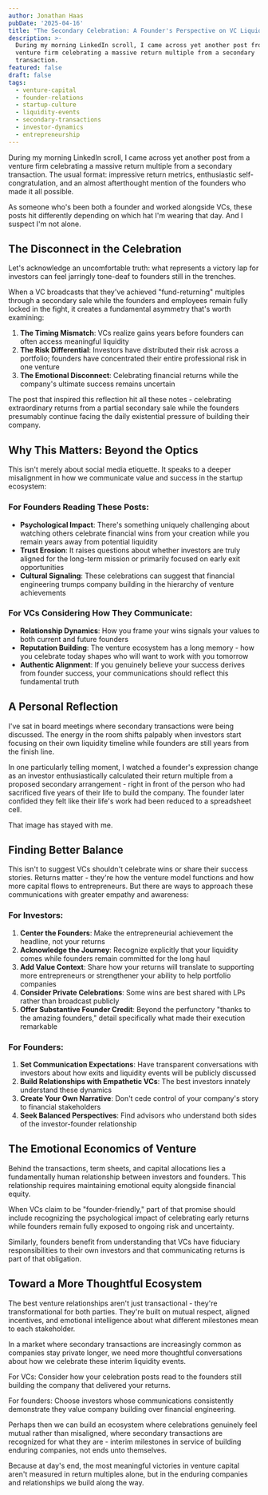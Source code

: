 ```yaml
---
author: Jonathan Haas
pubDate: '2025-04-16'
title: "The Secondary Celebration: A Founder's Perspective on VC Liquidity Events"
description: >-
  During my morning LinkedIn scroll, I came across yet another post from a
  venture firm celebrating a massive return multiple from a secondary
  transaction.
featured: false
draft: false
tags:
  - venture-capital
  - founder-relations
  - startup-culture
  - liquidity-events
  - secondary-transactions
  - investor-dynamics
  - entrepreneurship
---
```


During my morning LinkedIn scroll, I came across yet another post from a venture firm celebrating a massive return multiple from a secondary transaction. The usual format: impressive return metrics, enthusiastic self-congratulation, and an almost afterthought mention of the founders who made it all possible.

As someone who's been both a founder and worked alongside VCs, these posts hit differently depending on which hat I'm wearing that day. And I suspect I'm not alone.

## The Disconnect in the Celebration

Let's acknowledge an uncomfortable truth: what represents a victory lap for investors can feel jarringly tone-deaf to founders still in the trenches.

When a VC broadcasts that they've achieved "fund-returning" multiples through a secondary sale while the founders and employees remain fully locked in the fight, it creates a fundamental asymmetry that's worth examining:

1. **The Timing Mismatch**: VCs realize gains years before founders can often access meaningful liquidity
1. **The Risk Differential**: Investors have distributed their risk across a portfolio; founders have concentrated their entire professional risk in one venture
1. **The Emotional Disconnect**: Celebrating financial returns while the company's ultimate success remains uncertain

The post that inspired this reflection hit all these notes - celebrating extraordinary returns from a partial secondary sale while the founders presumably continue facing the daily existential pressure of building their company.

## Why This Matters: Beyond the Optics

This isn't merely about social media etiquette. It speaks to a deeper misalignment in how we communicate value and success in the startup ecosystem:

### For Founders Reading These Posts:

- **Psychological Impact**: There's something uniquely challenging about watching others celebrate financial wins from your creation while you remain years away from potential liquidity
- **Trust Erosion**: It raises questions about whether investors are truly aligned for the long-term mission or primarily focused on early exit opportunities
- **Cultural Signaling**: These celebrations can suggest that financial engineering trumps company building in the hierarchy of venture achievements

### For VCs Considering How They Communicate:

- **Relationship Dynamics**: How you frame your wins signals your values to both current and future founders
- **Reputation Building**: The venture ecosystem has a long memory - how you celebrate today shapes who will want to work with you tomorrow
- **Authentic Alignment**: If you genuinely believe your success derives from founder success, your communications should reflect this fundamental truth

## A Personal Reflection

I've sat in board meetings where secondary transactions were being discussed. The energy in the room shifts palpably when investors start focusing on their own liquidity timeline while founders are still years from the finish line.

In one particularly telling moment, I watched a founder's expression change as an investor enthusiastically calculated their return multiple from a proposed secondary arrangement - right in front of the person who had sacrificed five years of their life to build the company. The founder later confided they felt like their life's work had been reduced to a spreadsheet cell.

That image has stayed with me.

## Finding Better Balance

This isn't to suggest VCs shouldn't celebrate wins or share their success stories. Returns matter - they're how the venture model functions and how more capital flows to entrepreneurs. But there are ways to approach these communications with greater empathy and awareness:

### For Investors:

1. **Center the Founders**: Make the entrepreneurial achievement the headline, not your returns
1. **Acknowledge the Journey**: Recognize explicitly that your liquidity comes while founders remain committed for the long haul
1. **Add Value Context**: Share how your returns will translate to supporting more entrepreneurs or strengthener your ability to help portfolio companies
1. **Consider Private Celebrations**: Some wins are best shared with LPs rather than broadcast publicly
1. **Offer Substantive Founder Credit**: Beyond the perfunctory "thanks to the amazing founders," detail specifically what made their execution remarkable

### For Founders:

1. **Set Communication Expectations**: Have transparent conversations with investors about how exits and liquidity events will be publicly discussed
1. **Build Relationships with Empathetic VCs**: The best investors innately understand these dynamics
1. **Create Your Own Narrative**: Don't cede control of your company's story to financial stakeholders
1. **Seek Balanced Perspectives**: Find advisors who understand both sides of the investor-founder relationship

## The Emotional Economics of Venture

Behind the transactions, term sheets, and capital allocations lies a fundamentally human relationship between investors and founders. This relationship requires maintaining emotional equity alongside financial equity.

When VCs claim to be "founder-friendly," part of that promise should include recognizing the psychological impact of celebrating early returns while founders remain fully exposed to ongoing risk and uncertainty.

Similarly, founders benefit from understanding that VCs have fiduciary responsibilities to their own investors and that communicating returns is part of that obligation.

## Toward a More Thoughtful Ecosystem

The best venture relationships aren't just transactional - they're transformational for both parties. They're built on mutual respect, aligned incentives, and emotional intelligence about what different milestones mean to each stakeholder.

In a market where secondary transactions are increasingly common as companies stay private longer, we need more thoughtful conversations about how we celebrate these interim liquidity events.

For VCs: Consider how your celebration posts read to the founders still building the company that delivered your returns.

For founders: Choose investors whose communications consistently demonstrate they value company building over financial engineering.

Perhaps then we can build an ecosystem where celebrations genuinely feel mutual rather than misaligned, where secondary transactions are recognized for what they are - interim milestones in service of building enduring companies, not ends unto themselves.

Because at day's end, the most meaningful victories in venture capital aren't measured in return multiples alone, but in the enduring companies and relationships we build along the way.
